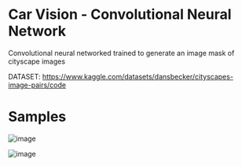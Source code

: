# Car Vision - Convolutional Neural Network
Convolutional neural networked trained to generate an image mask of cityscape images

DATASET: https://www.kaggle.com/datasets/dansbecker/cityscapes-image-pairs/code


# Samples

![image](https://user-images.githubusercontent.com/103169500/212519486-5b8b462d-cb40-462f-90c6-063da4d757d3.png)

![image](https://user-images.githubusercontent.com/103169500/212519516-3361e59a-5d9e-4fdc-84c9-f2995f7c51aa.png)
